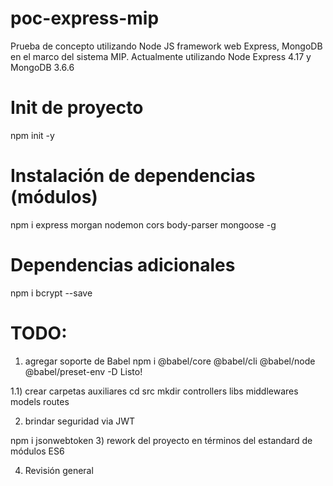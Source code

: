 # poc-express-mip
Prueba de concepto utilizando Node JS framework web Express, MongoDB en el marco del sistema MIP.
Actualmente utilizando Node Express 4.17 y MongoDB 3.6.6

# Init de proyecto
npm init -y

# Instalación de dependencias (módulos)
npm i express morgan nodemon cors body-parser mongoose -g 

# Dependencias adicionales
npm i bcrypt --save

# TODO:
1) agregar soporte de Babel
npm i @babel/core @babel/cli @babel/node @babel/preset-env -D
Listo!

1.1) crear carpetas auxiliares
cd src
mkdir controllers libs middlewares models routes

2) brindar seguridad via JWT
   
npm i jsonwebtoken
3) rework del proyecto en términos del estandard de módulos ES6

4) Revisión general

